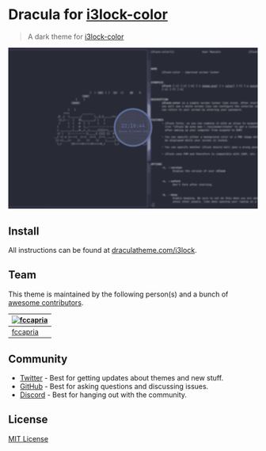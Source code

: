 # Dracula for [i3lock-color](https://github.com/Raymo111/i3lock-color/)

> A dark theme for [i3lock-color](https://github.com/Raymo111/i3lock-color/)

![Screenshot](./screenshot.png)

## Install

All instructions can be found at [draculatheme.com/i3lock](https://draculatheme.com/i3lock).

## Team

This theme is maintained by the following person(s) and a bunch of [awesome contributors](https://github.com/dracula/i3lock/graphs/contributors).

| [![fccapria](https://avatars.githubusercontent.com/u/62179193?v=4&s=100)](https://github.com/fccapria) |
| ----------------------------------------------------------------------------------------------------- |
| [fccapria](https://github.com/fccapria)                                                               |

## Community

- [Twitter](https://twitter.com/draculatheme) - Best for getting updates about themes and new stuff.
- [GitHub](https://github.com/dracula/dracula-theme/discussions) - Best for asking questions and discussing issues.
- [Discord](https://draculatheme.com/discord-invite) - Best for hanging out with the community.

## License

[MIT License](./LICENSE)
